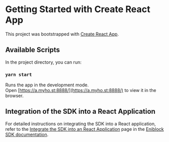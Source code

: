 # Getting Started with Create React App

This project was bootstrapped with [Create React App](https://github.com/facebook/create-react-app).

## Available Scripts

In the project directory, you can run:

### `yarn start`

Runs the app in the development mode.\
Open [https://a.myho.st:8888/](https://a.myho.st:8888/) to view it in the browser.

## Integration of the SDK into a React Application

For detailed instructions on integrating the SDK into a React application, refer to the [Integrate the SDK into an React Application](https://sdk.eniblock.com/docs/wallet_sdk/sdk-get_started/get-started-react) page in the [Eniblock SDK documentation](https://sdk.eniblock.com/docs).
